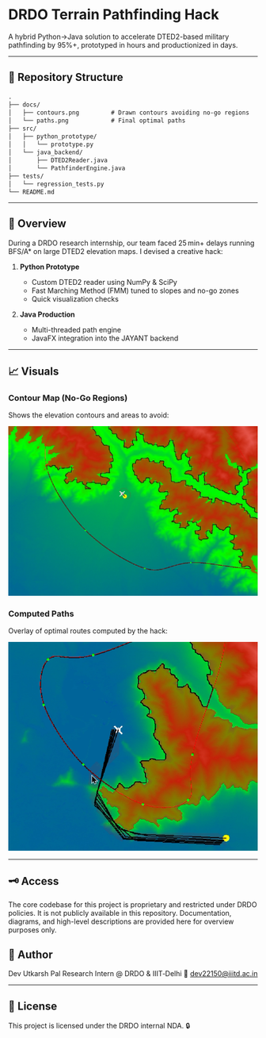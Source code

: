 ﻿# DRDO Terrain Pathfinding Hack

A hybrid Python→Java solution to accelerate DTED2-based military pathfinding by 95%+, prototyped in hours and productionized in days.

---

## 📂 Repository Structure

```
.
├── docs/
│   ├── contours.png         # Drawn contours avoiding no-go regions
│   └── paths.png            # Final optimal paths
├── src/
│   ├── python_prototype/
│   │   └── prototype.py
│   └── java_backend/
│       ├── DTED2Reader.java
│       └── PathfinderEngine.java
├── tests/
│   └── regression_tests.py
└── README.md
```

---

## 🚀 Overview

During a DRDO research internship, our team faced 25 min+ delays running BFS/A\* on large DTED2 elevation maps. I devised a creative hack:

1. **Python Prototype**

   * Custom DTED2 reader using NumPy & SciPy
   * Fast Marching Method (FMM) tuned to slopes and no-go zones
   * Quick visualization checks

2. **Java Production**

   * Multi-threaded path engine
   * JavaFX integration into the JAYANT backend

---

## 📈 Visuals

### Contour Map (No-Go Regions)

Shows the elevation contours and areas to avoid:

![Contours](contours.png)

### Computed Paths

Overlay of optimal routes computed by the hack:

![Paths](paths.png)

---

## 🗝 Access

The core codebase for this project is proprietary and restricted under DRDO policies. It is not publicly available in this repository. Documentation, diagrams, and high-level descriptions are provided here for overview purposes only.

## 👤 Author

Dev Utkarsh Pal
Research Intern @ DRDO & IIIT‑Delhi
📧 [dev22150@iiitd.ac.in](mailto:dev22150@iiitd.ac.in)

---

## 📄 License

This project is licensed under the DRDO internal NDA. 🔒

